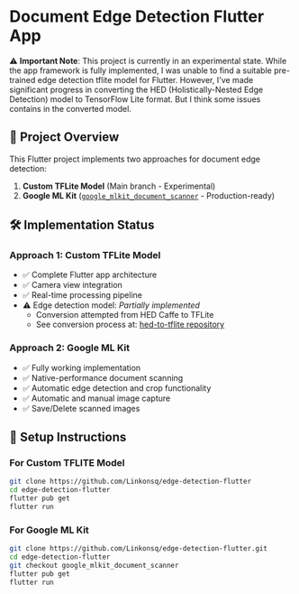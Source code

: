 # Document Edge Detection Flutter App

⚠️ **Important Note**: This project is currently in an experimental state. While the app framework is fully implemented, I was unable to find a suitable pre-trained edge detection tflite model for Flutter. However, I've made significant progress in converting the HED (Holistically-Nested Edge Detection) model to TensorFlow Lite format. But I think some issues contains in the converted model.

## 📌 Project Overview
This Flutter project implements two approaches for document edge detection:
1. **Custom TFLite Model** (Main branch - Experimental)
2. **Google ML Kit** ([`google_mlkit_document_scanner`](https://github.com/Linkonsq/edge-detection-flutter/tree/google_mlkit_document_scanner) - Production-ready)

## 🛠️ Implementation Status

### Approach 1: Custom TFLite Model
- ✅ Complete Flutter app architecture
- ✅ Camera view integration
- ✅ Real-time processing pipeline
- ⚠️ Edge detection model: *Partially implemented*
  - Conversion attempted from HED Caffe to TFLite
  - See conversion process at: [hed-to-tflite repository](https://github.com/Linkonsq/hed-to-tflite)

### Approach 2: Google ML Kit
- ✅ Fully working implementation
- ✅ Native-performance document scanning
- ✅ Automatic edge detection and crop functionality
- ✅ Automatic and manual image capture
- ✅ Save/Delete scanned images

## 🚀 Setup Instructions

### For Custom TFLITE Model
```bash
git clone https://github.com/Linkonsq/edge-detection-flutter
cd edge-detection-flutter
flutter pub get
flutter run
```

### For Google ML Kit
```bash
git clone https://github.com/Linkonsq/edge-detection-flutter.git
cd edge-detection-flutter
git checkout google_mlkit_document_scanner
flutter pub get
flutter run
